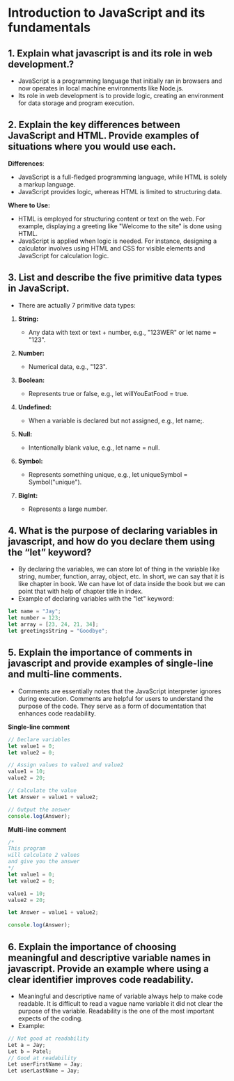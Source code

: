 # Introduction to JavaScript and its fundamentals
## 1.	Explain what javascript is and its role in web development.?

- JavaScript is a programming language that initially ran in browsers and now operates in local machine environments like Node.js.
- Its role in web development is to provide logic, creating an environment for data storage and program execution.

## 2.	Explain the key differences between JavaScript and HTML. Provide examples of situations where you would use each.

**Differences**:
- JavaScript is a full-fledged programming language, while HTML is solely a markup language.
- JavaScript provides logic, whereas HTML is limited to structuring data.

**Where to Use:**
- HTML is employed for structuring content or text on the web. For example, displaying a greeting like "Welcome to the site" is done using HTML.
- JavaScript is applied when logic is needed. For instance, designing a calculator involves using HTML and CSS for visible elements and JavaScript for calculation logic.

## 3. List and describe the five primitive data types in JavaScript.

- There are actually 7 primitive data types:

1. **String:**
   - Any data with text or text + number, e.g., "123WER" or let name = "123".

2. **Number:**
   - Numerical data, e.g., "123".

3. **Boolean:**
   - Represents true or false, e.g., let willYouEatFood = true.

4. **Undefined:**
   - When a variable is declared but not assigned, e.g., let name;.

5. **Null:**
   - Intentionally blank value, e.g., let name = null.

6. **Symbol:**
   - Represents something unique, e.g., let uniqueSymbol = Symbol("unique").

7. **BigInt:**
   - Represents a large number.

## 4.	What is the purpose of declaring variables in javascript, and how do you declare them using the “let” keyword?

- By declaring the variables, we can store lot of thing in the variable like string, number, function, array, object, etc. In short, we can say that it is like chapter in book. We can have lot of data inside the book but we can point that with help of chapter title in index.
- Example of declaring variables with the "let" keyword:

```javascript
let name = "Jay";
let number = 123;
let array = [23, 24, 21, 34];
let greetingsString = "Goodbye";
```

## 5.	Explain the importance of comments in javascript and provide examples of single-line and multi-line comments.

- Comments are essentially notes that the JavaScript interpreter ignores during execution. Comments are helpful for users to understand the purpose of the code. They serve as a form of documentation that enhances code readability.

**Single-line comment**

```javascript
// Declare variables
let value1 = 0;
let value2 = 0;

// Assign values to value1 and value2
value1 = 10;
value2 = 20;

// Calculate the value
let Answer = value1 + value2;

// Output the answer
console.log(Answer);
```

**Multi-line comment**

```javascript
/*
This program
will calculate 2 values
and give you the answer
*/
let value1 = 0;
let value2 = 0;

value1 = 10;
value2 = 20;

let Answer = value1 + value2;

console.log(Answer);
```

## 6.	Explain the importance of choosing meaningful and descriptive variable names in javascript. Provide an example where using a clear identifier improves code readability.

- Meaningful and descriptive name of variable always help to make code readable. It is difficult to read a vague name variable it did not clear the purpose of the variable. Readability is the one of the most important expects of the coding.
- Example:

```javascript
// Not good at readability
Let a = Jay;
Let b = Patel;
// Good at readability
Let userFirstName = Jay;
Let userLastName = Jay;

```

